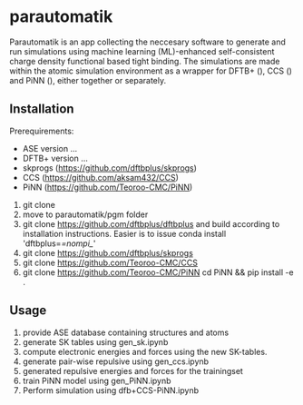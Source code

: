 # parautomatik

Parautomatik is an app collecting the neccesary software to generate and run simulations using machine learning (ML)-enhanced self-consistent charge density functional based tight binding. The simulations are made within the atomic simulation environment as a wrapper for DFTB+ (), CCS () and PiNN (), either together or separately. 



## Installation

Prerequirements: 
- ASE version  ...
- DFTB+  version ...  
- skprogs (https://github.com/dftbplus/skprogs) 
- CCS (https://github.com/aksam432/CCS) 
- PiNN (https://github.com/Teoroo-CMC/PiNN) 


1. git clone <parautomatik>
2. move to parautomatik/pgm folder
3. git clone https://github.com/dftbplus/dftbplus and build according to installation instructions. Easier is to issue conda install 'dftbplus=*=nompi_*'
4. git clone https://github.com/dftbplus/skprogs
5. git clone https://github.com/Teoroo-CMC/CCS
6. git clone https://github.com/Teoroo-CMC/PiNN 
   cd PiNN && pip install -e .
  
  
## Usage
  
1. provide ASE database containing structures and atoms
2. generate SK tables using gen_sk.ipynb
3. compute electronic energies and forces using the new SK-tables. 
4. generate pair-wise repulsive using gen_ccs.ipynb
5. generated repulsive energies and forces for the trainingset
6. train PiNN model using gen_PiNN.ipynb 
7. Perform simulation using dfb+CCS-PiNN.ipynb
  
  
  
